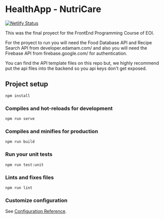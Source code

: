 # HealthApp - NutriCare

[![Netlify Status](https://api.netlify.com/api/v1/badges/7f2d90ad-f530-45e4-930c-fef690c3eb7a/deploy-status)](https://app.netlify.com/sites/quirky-saha-363880/deploys)

This was the final proyect for the FrontEnd Programming Course of EOI.

For the proyect to run you will need the Food Database API and Recipe Search API from developer.edamam.com/ and also you will need the Firebase API from firebase.google.com/ for authentication.

You can find the API template files on this repo but, we highly recommend put the api files into the backend so you api keys don't get exposed.

## Project setup
```
npm install
```

### Compiles and hot-reloads for development
```
npm run serve
```

### Compiles and minifies for production
```
npm run build
```

### Run your unit tests
```
npm run test:unit
```

### Lints and fixes files
```
npm run lint
```

### Customize configuration
See [Configuration Reference](https://cli.vuejs.org/config/).
